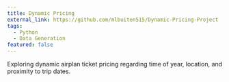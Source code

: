 ```yaml
---
title: Dynamic Pricing
external_link: https://github.com/mlbuiten515/Dynamic-Pricing-Project
tags:
  - Python
  - Data Generation
featured: false
---
```


Exploring dynamic airplan ticket pricing regarding time of year, location, and proximity to trip dates.

<!--more-->
